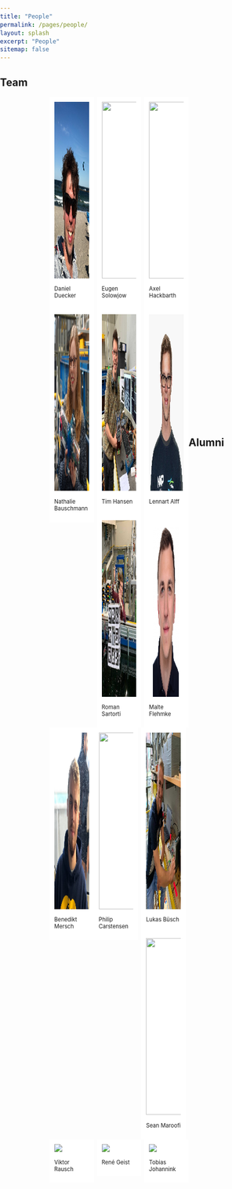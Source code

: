 ```yaml
---
title: "People"
permalink: /pages/people/
layout: splash
excerpt: "People"
sitemap: false
---
```


<style>
body{
  margin: 0;
  padding: 0;
}

 .box1, .box2, .box3 {
     float: left;
     width: 30%;
     margin-right: 2%;
     padding: 10px;
     background: #FFFFFF;
     box-sizing: border-box;
}

.box3 {
     margin-right: 0;
}
</style>

<h2>Team</h2>

<div style="margin-left:20%; margin-right:20%; text-align: justify">
  <div class="box1">
    <img src="/images/people/daniel_q.png" width="360" height="360">
    <br>
    <p style="font-size:80%">Daniel Duecker</p>
  </div>
  <div class="box2">
    <img src="https://hippocampusrobotics.github.io/images/placeholder-male.jpg"  width="360" height="360">
    <br>
    <p style="font-size:80%">Eugen Solowjow</p>
  </div>
  <div class="box3">
    <img src="https://hippocampusrobotics.github.io/images/placeholder-male.jpg"  width="360" height="360">
    <br>
    <p style="font-size:80%">Axel Hackbarth</p>
  </div>
</div>
<br>
<br>
<br>
<br>
<br>
<br>
<br>
<br>
<br>
<br>

<div style="margin-left:20%; margin-right:20%; text-align: justify">
  <div class="box1">
    <img src="/images/people/nathalie_q.jpg" width="360" height="360">
    <br>
    <p style="font-size:80%">Nathalie Bauschmann</p>
  </div>
  <div class="box2">
    <img src="/images/people/tim_q.JPG" width="360" height="360">
    <br>
    <p style="font-size:80%">Tim Hansen</p>
  </div>
  <div class="box3">
    <img src="/images/people/lennart_q.jpg" width="360" height="360">
    <br>
    <p style="font-size:80%">Lennart Alff</p>
  </div>
</div>
<br>
<br>
<br>
<br>
<br>
<br>
<br>
<br>
<br>
<br>

<div style="margin-left:20%; margin-right:20%; text-align: justify">
  <div class="box1">
    <img src="/images/people/roman_q.jpg" width="360" height="360">
    <br>
    <p style="font-size:80%">Roman Sartorti</p>
  </div>
  <div class="box2">
    <img src="/images/people/malte_q.jpg" width="360" height="360">
    <br>
    <p style="font-size:80%">Malte Flehmke</p>
  </div>
  <div class="box3">
    <img src="/images/people/benedikt_q.jpg" width="360" height="360">
    <br>
    <p style="font-size:80%">Benedikt Mersch</p>
  </div>
</div>
<br>
<br>
<br>
<br>
<br>
<br>
<br>
<br>
<br>

<div style="margin-left:20%; margin-right:20%; text-align: justify">
  <div class="box1">
    <img src="https://hippocampusrobotics.github.io/images/placeholder-male.jpg" width="360" height="360">
    <br>
    <p style="font-size:80%">Philip Carstensen</p>
  </div>
  <div class="box2">
    <img src="/images/people/lukas_q.JPG" width="360" height="360">
    <br>
    <p style="font-size:80%">Lukas Büsch</p>
  </div>
  <div class="box3">
    <img src="https://hippocampusrobotics.github.io/images/placeholder-male.jpg" width="360" height="360">
    <br>
    <p style="font-size:80%">Sean Maroofi</p>
  </div>
</div>
<br>
<br>
<br>
<br>
<br>
<br>
<br>
<br>
<br>
<br>



<h2>Alumni</h2>
<p>
<div style="margin-left:20%; margin-right:20%; text-align: justify">
  <div class="box1"><img src="https://hippocampusrobotics.github.io/images/placeholder-male.jpg">
  <br>
  <p style="font-size:80%">Viktor Rausch</p></div>
  <div class="box2"><img src="https://hippocampusrobotics.github.io/images/placeholder-male.jpg">
  <br><p style="font-size:80%">René Geist</p></div>
  <div class="box3"><img src="https://hippocampusrobotics.github.io/images/placeholder-male.jpg">
  <br><p style="font-size:80%">Tobias Johannink</p></div>
  <!-- <div class="box3"><img src="https://hippocampusrobotics.github.io/images/placeholder-male.jpg"><br><p style="font-size:80%">Max Mustermann</p></div> -->
</div>
</p>
